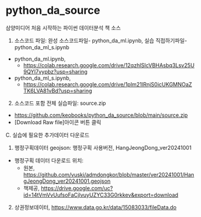 # python_da_source

삼양미디어 처음 시작하는 파이썬 데이터분석 책 소스

1. 소스코드 파일: 완성 소스코드파일- python_da_ml.ipynb, 실습 직접하기파일- python_da_ml_s.ipynb
- python_da_ml.ipynb,
  - https://colab.research.google.com/drive/12qzhlSlcVBHAsbq3Lsv25U9QYI7vypbz?usp=sharing
- python_da_ml_s.ipynb,
  - https://colab.research.google.com/drive/1plm21lRnjS0icUKGMNOaZTK6LVA81vBd?usp=sharing

2. 소스코드 포함 전체 실습파일: source.zip
- https://github.com/keobooks/python_da_source/blob/main/source.zip
- [Download Raw file]아이콘 버튼 클릭

C. 실습에 필요한 추가데이터 다운로드
1. 행정구획데이터 geojson:  행정구획 사용버전, HangJeongDong_ver20241001
- 행정구획 데이터 다운로드 위치: 
  - 원본, https://github.com/vuski/admdongkor/blob/master/ver20241001/HangJeongDong_ver20241001.geojson
  - 책제공, https://drive.google.com/uc?id=14tVmVvUufsoFaCjlvuyUZYC33G0rkkev&export=download

2. 상권정보데이터, https://www.data.go.kr/data/15083033/fileData.do

